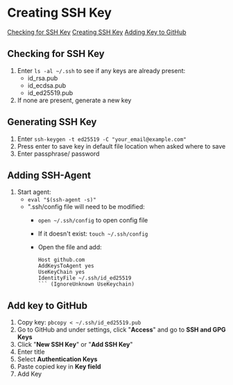 # Creating SSH Key

[Checking for SSH Key](https://docs.github.com/en/authentication/connecting-to-github-with-ssh/checking-for-existing-ssh-keys)
[Creating SSH Key](https://docs.github.com/en/authentication/connecting-to-github-with-ssh/generating-a-new-ssh-key-and-adding-it-to-the-ssh-agent)
[Adding Key to GitHub](https://docs.github.com/en/authentication/connecting-to-github-with-ssh/adding-a-new-ssh-key-to-your-github-account)

## Checking for SSH Key

1. Enter `ls -al ~/.ssh` to see if any keys are already present:
    - id_rsa.pub
    - id_ecdsa.pub
    - id_ed25519.pub
2. If none are present, generate a new key

## Generating SSH Key

1. Enter `ssh-keygen -t ed25519 -C "your_email@example.com"`
2. Press enter to save key in default file location when asked where to save
3. Enter passphrase/ password

## Adding SSH-Agent

1. Start agent:
   - `eval "$(ssh-agent -s)"`
   - ".ssh/config file will need to be modified:
     - `open ~/.ssh/config` to open config file
     - If it doesn't exist: `touch ~/.ssh/config`
     - Open the file and add:

        ``` Text
        Host github.com
        AddKeysToAgent yes
        UseKeyChain yes
        IdentityFile ~/.ssh/id_ed25519
        ``` (IgnoreUnknown UseKeychain)

## Add key to GitHub

1. Copy key: `pbcopy < ~/.ssh/id_ed25519.pub`
2. Go to GitHub and under settings, click "**Access**" and go to **SSH and GPG Keys**
3. Click "**New SSH Key**" or "**Add SSH Key**"
4. Enter title
5. Select **Authentication Keys**
6. Paste copied key in **Key field**
7. Add Key
